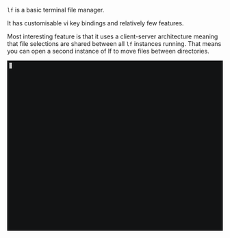`lf` is a basic terminal file manager.

It has customisable vi key bindings and relatively few features.

Most interesting feature is that it uses a client-server architecture meaning that file selections are shared between all `lf` instances running.  That means you can open a second instance of lf to move files between directories.

![Demo](demo.gif)
